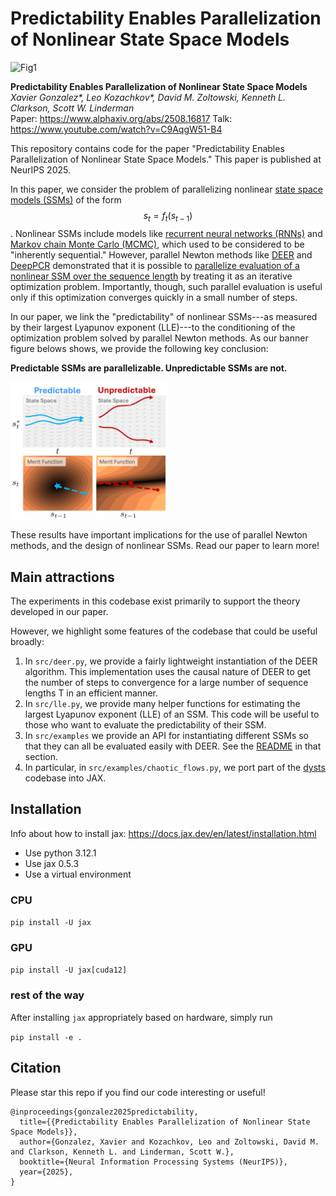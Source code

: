 # Predictability Enables Parallelization of Nonlinear State Space Models

![Fig1](./ims/deer_vs_seq_2x2_done.gif)

**Predictability Enables Parallelization of Nonlinear State Space Models**\
*Xavier Gonzalez\*, Leo Kozachkov\*, David M. Zoltowski, Kenneth L. Clarkson, Scott W. Linderman*\
Paper: https://www.alphaxiv.org/abs/2508.16817
Talk: https://www.youtube.com/watch?v=C9AqgW51-B4

This repository contains code for the paper "Predictability Enables Parallelization of Nonlinear State Space Models." This paper is published at NeurIPS 2025.

In this paper, we consider the problem of parallelizing nonlinear [state space models (SSMs)](https://probml.github.io/ssm-book/root.html) of the form $$s_t = f_t(s_{t-1})$$. Nonlinear SSMs include models like [recurrent neural networks (RNNs)](https://arxiv.org/abs/2407.19115) and [Markov chain Monte Carlo (MCMC)](https://arxiv.org/abs/2508.18413), which used to be considered to be "inherently sequential." However, parallel Newton methods like [DEER](https://arxiv.org/abs/2309.12252) and [DeepPCR](https://arxiv.org/abs/2309.16318) demonstrated that it is possible to [parallelize evaluation of a nonlinear SSM over the sequence length](https://github.com/lindermanlab/parallelizing_with_lds) by treating it as an iterative optimization problem. Importantly, though, such parallel evaluation is useful only if this optimization converges quickly in a small number of steps. 

In our paper, we link the "predictability" of nonlinear SSMs---as measured by their largest Lyapunov exponent (LLE)---to the conditioning of the optimization problem solved by parallel Newton methods. As our banner figure belows shows, we provide the following key conclusion:

**Predictable SSMs are parallelizable. Unpredictable SSMs are not.**

<img src="./ims/contractivity_banner.png" alt="Fig2" width="50%">

These results have important implications for the use of parallel Newton methods, and the design of nonlinear SSMs. Read our paper to learn more! 

## Main attractions

The experiments in this codebase exist primarily to support the theory developed in our paper.

However, we highlight some features of the codebase that could be useful broadly:

1. In `src/deer.py`, we provide a fairly lightweight instantiation of the DEER algorithm. This implementation uses the causal nature of DEER to get the number of steps to convergence for a large number of sequence lengths T in an efficient manner.
2. In `src/lle.py`, we provide many helper functions for estimating the largest Lyapunov exponent (LLE) of an SSM. This code will be useful to those who want to evaluate the predictability of their SSM.
3. In `src/examples` we provide an API for instantiating different SSMs so that they can all be evaluated easily with DEER. See the [README](https://github.com/lindermanlab/predictability_enables_parallelization/blob/main/src/examples/README.md) in that section.
4. In particular, in `src/examples/chaotic_flows.py`, we port part of the [dysts](https://github.com/GilpinLab/dysts) codebase into JAX.

## Installation

Info about how to install jax: https://docs.jax.dev/en/latest/installation.html

* Use python 3.12.1
* Use jax 0.5.3
* Use a virtual environment

### CPU

`pip install -U jax`

### GPU

`pip install -U jax[cuda12]`

### rest of the way

After installing `jax` appropriately based on hardware, simply run

`pip install -e .`

## Citation

Please star this repo if you find our code interesting or useful!

```
@inproceedings{gonzalez2025predictability,
  title={{Predictability Enables Parallelization of Nonlinear State Space Models}},
  author={Gonzalez, Xavier and Kozachkov, Leo and Zoltowski, David M. and Clarkson, Kenneth L. and Linderman, Scott W.},
  booktitle={Neural Information Processing Systems (NeurIPS)},
  year={2025},
}
```
